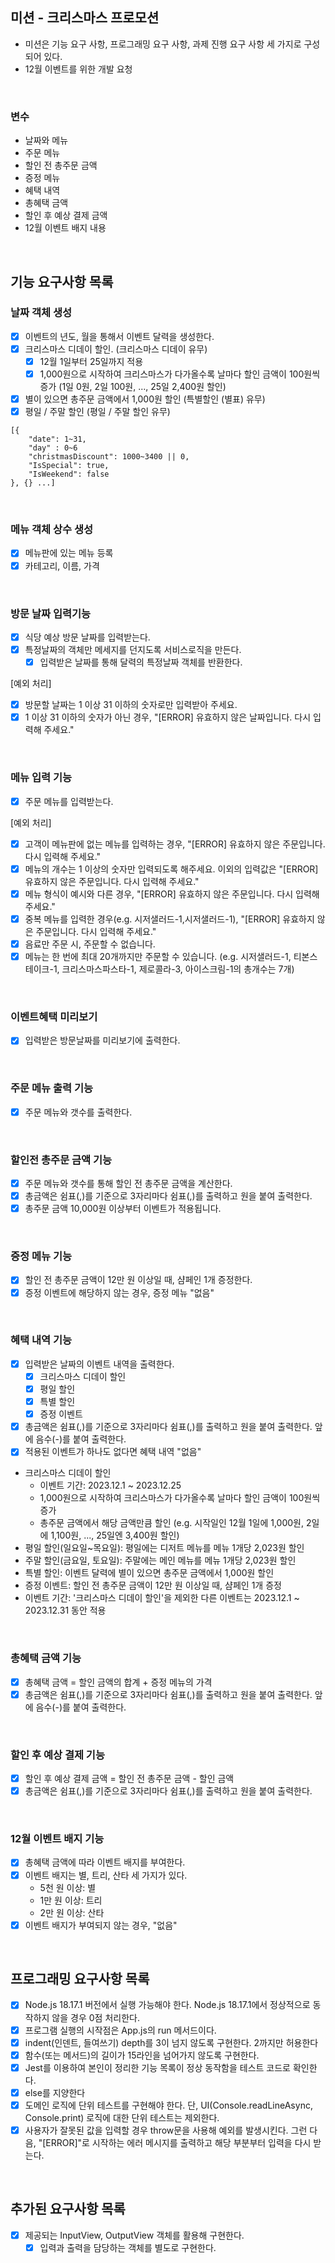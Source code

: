 ## 미션 - 크리스마스 프로모션

- 미션은 기능 요구 사항, 프로그래밍 요구 사항, 과제 진행 요구 사항 세 가지로 구성되어 있다.
- 12월 이벤트를 위한 개발 요청

<br>

### 변수

- 날짜와 메뉴
- 주문 메뉴
- 할인 전 총주문 금액
- 증정 메뉴
- 혜택 내역
- 총혜택 금액
- 할인 후 예상 결제 금액
- 12월 이벤트 배지 내용

<br>

## 기능 요구사항 목록

### 날짜 객체 생성

- [x] 이벤트의 년도, 월을 통해서 이벤트 달력을 생성한다.
- [x] 크리스마스 디데이 할인. (크리스마스 디데이 유무)
  - [x] 12월 1일부터 25일까지 적용
  - [x] 1,000원으로 시작하여 크리스마스가 다가올수록 날마다 할인 금액이 100원씩 증가
        (1일 0원, 2일 100원, ..., 25일 2,400원 할인)
- [x] 별이 있으면 총주문 금액에서 1,000원 할인 (특별할인 (별표) 유무)
- [x] 평일 / 주말 할인 (평일 / 주말 할인 유무)

```
[{
    "date": 1~31,
    "day" : 0~6
    "christmasDiscount": 1000~3400 || 0,
    "IsSpecial": true,
    "IsWeekend": false
}, {} ...]
```

<br>

### 메뉴 객체 상수 생성

- [x] 메뉴판에 있는 메뉴 등록
- [x] 카테고리, 이름, 가격

<br>

### 방문 날짜 입력기능

- [x] 식당 예상 방문 날짜를 입력받는다.
- [x] 특정날짜의 객체만 메세지를 던지도록 서비스로직을 만든다.
  - [x] 입력받은 날짜를 통해 달력의 특정날짜 객체를 반환한다.

[예외 처리]

- [x] 방문할 날짜는 1 이상 31 이하의 숫자로만 입력받아 주세요.
- [x] 1 이상 31 이하의 숫자가 아닌 경우, "[ERROR] 유효하지 않은 날짜입니다. 다시 입력해 주세요."

<br>

### 메뉴 입력 기능

- [x] 주문 메뉴를 입력받는다.

[예외 처리]

- [x] 고객이 메뉴판에 없는 메뉴를 입력하는 경우, "[ERROR] 유효하지 않은 주문입니다. 다시 입력해 주세요."
- [x] 메뉴의 개수는 1 이상의 숫자만 입력되도록 해주세요. 이외의 입력값은 "[ERROR] 유효하지 않은 주문입니다. 다시 입력해 주세요."
- [x] 메뉴 형식이 예시와 다른 경우, "[ERROR] 유효하지 않은 주문입니다. 다시 입력해 주세요."
- [x] 중복 메뉴를 입력한 경우(e.g. 시저샐러드-1,시저샐러드-1), "[ERROR] 유효하지 않은 주문입니다. 다시 입력해 주세요."
- [x] 음료만 주문 시, 주문할 수 없습니다.
- [x] 메뉴는 한 번에 최대 20개까지만 주문할 수 있습니다. (e.g. 시저샐러드-1, 티본스테이크-1, 크리스마스파스타-1, 제로콜라-3, 아이스크림-1의 총개수는 7개)

<br>

### 이벤트혜택 미리보기

- [x] 입력받은 방문날짜를 미리보기에 출력한다.

<br>

### 주문 메뉴 출력 기능

- [x] 주문 메뉴와 갯수를 출력한다.

<br>

### 할인전 총주문 금액 기능

- [x] 주문 메뉴와 갯수를 통해 할인 전 총주문 금액을 계산한다.
- [x] 총금액은 쉼표(,)를 기준으로 3자리마다 쉼표(,)를 출력하고 원을 붙여 출력한다.
- [x] 총주문 금액 10,000원 이상부터 이벤트가 적용됩니다.

<br>

### 증정 메뉴 기능

- [x] 할인 전 총주문 금액이 12만 원 이상일 때, 샴페인 1개 증정한다.
- [x] 증정 이벤트에 해당하지 않는 경우, 증정 메뉴 "없음"

<br>

### 혜택 내역 기능

- [x] 입력받은 날짜의 이벤트 내역을 출력한다.
  - [x] 크리스마스 디데이 할인
  - [x] 평일 할인
  - [x] 특별 할인
  - [x] 증정 이벤트
- [x] 총금액은 쉼표(,)를 기준으로 3자리마다 쉼표(,)를 출력하고 원을 붙여 출력한다. 앞에 음수(-)를 붙여 출력한다.
- [x] 적용된 이벤트가 하나도 없다면 혜택 내역 "없음"

- 크리스마스 디데이 할인
  - 이벤트 기간: 2023.12.1 ~ 2023.12.25
  - 1,000원으로 시작하여 크리스마스가 다가올수록 날마다 할인 금액이 100원씩 증가
  - 총주문 금액에서 해당 금액만큼 할인 (e.g. 시작일인 12월 1일에 1,000원, 2일에 1,100원, ..., 25일엔 3,400원 할인)
- 평일 할인(일요일~목요일): 평일에는 디저트 메뉴를 메뉴 1개당 2,023원 할인
- 주말 할인(금요일, 토요일): 주말에는 메인 메뉴를 메뉴 1개당 2,023원 할인
- 특별 할인: 이벤트 달력에 별이 있으면 총주문 금액에서 1,000원 할인
- 증정 이벤트: 할인 전 총주문 금액이 12만 원 이상일 때, 샴페인 1개 증정
- 이벤트 기간: '크리스마스 디데이 할인'을 제외한 다른 이벤트는 2023.12.1 ~ 2023.12.31 동안 적용

<br>

### 총혜택 금액 기능

- [x] 총혜택 금액 = 할인 금액의 합계 + 증정 메뉴의 가격
- [x] 총금액은 쉼표(,)를 기준으로 3자리마다 쉼표(,)를 출력하고 원을 붙여 출력한다. 앞에 음수(-)를 붙여 출력한다.

<br>

### 할인 후 예상 결제 기능

- [x] 할인 후 예상 결제 금액 = 할인 전 총주문 금액 - 할인 금액
- [x] 총금액은 쉼표(,)를 기준으로 3자리마다 쉼표(,)를 출력하고 원을 붙여 출력한다.

<br>

### 12월 이벤트 배지 기능

- [x] 총혜택 금액에 따라 이벤트 배지를 부여한다.
- [x] 이벤트 배지는 별, 트리, 산타 세 가지가 있다.
  - 5천 원 이상: 별
  - 1만 원 이상: 트리
  - 2만 원 이상: 산타
- [x] 이벤트 배지가 부여되지 않는 경우, "없음"

<br>

## 프로그래밍 요구사항 목록

- [x] Node.js 18.17.1 버전에서 실행 가능해야 한다. Node.js 18.17.1에서 정상적으로 동작하지 않을 경우 0점 처리한다.
- [x] 프로그램 실행의 시작점은 App.js의 run 메서드이다.
- [x] indent(인덴트, 들여쓰기) depth를 3이 넘지 않도록 구현한다. 2까지만 허용한다
- [x] 함수(또는 메서드)의 길이가 15라인을 넘어가지 않도록 구현한다.
- [x] Jest를 이용하여 본인이 정리한 기능 목록이 정상 동작함을 테스트 코드로 확인한다.
- [x] else를 지양한다
- [x] 도메인 로직에 단위 테스트를 구현해야 한다. 단, UI(Console.readLineAsync, Console.print) 로직에 대한 단위 테스트는 제외한다.
- [x] 사용자가 잘못된 값을 입력할 경우 throw문을 사용해 예외를 발생시킨다. 그런 다음, "[ERROR]"로 시작하는 에러 메시지를 출력하고 해당 부분부터 입력을 다시 받는다.

<br>

## 추가된 요구사항 목록

- [x] 제공되는 InputView, OutputView 객체를 활용해 구현한다.
  - [x] 입력과 출력을 담당하는 객체를 별도로 구현한다.
